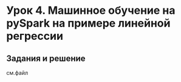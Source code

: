 # Урок 4. Машинное обучение на pySpark на примере линейной регрессии

## Задания и решение

см.файл
